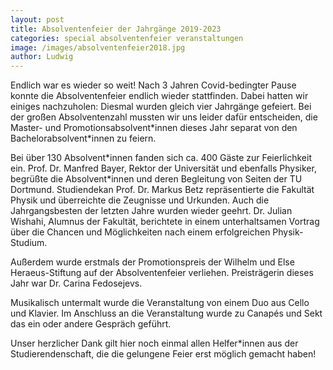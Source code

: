 ```yaml
---
layout: post
title: Absolventenfeier der Jahrgänge 2019-2023
categories: special absolventenfeier veranstaltungen
image: /images/absolventenfeier2018.jpg
author: Ludwig
---
```


Endlich war es wieder so weit! Nach 3 Jahren Covid-bedingter Pause konnte die Absolventenfeier endlich 
wieder stattfinden. Dabei hatten wir einiges nachzuholen: Diesmal wurden gleich vier Jahrgänge gefeiert.
Bei der großen Absolventenzahl mussten wir uns leider dafür entscheiden, die Master- und Promotionsabsolvent\*innen 
dieses Jahr separat von den Bachelorabsolvent\*innen zu feiern. 

Bei über 130 Absolvent\*innen fanden sich ca. 400 Gäste zur Feierlichkeit ein.
Prof. Dr. Manfred Bayer, Rektor der Universität und ebenfalls Physiker, begrüßte die Absolvent\*innen und 
deren Begleitung von Seiten der TU Dortmund.
Studiendekan Prof. Dr. Markus Betz repräsentierte die Fakultät Physik und überreichte die Zeugnisse und Urkunden.
Auch die Jahrgangsbesten der letzten Jahre wurden wieder geehrt. 
Dr. Julian Wishahi, Alumnus der Fakultät, berichtete in einem unterhaltsamen Vortrag über die Chancen 
und Möglichkeiten nach einem erfolgreichen Physik-Studium. 

Außerdem wurde erstmals der Promotionspreis der Wilhelm und Else Heraeus-Stiftung auf der Absolventenfeier verliehen.
Preisträgerin dieses Jahr war Dr. Carina Fedosejevs.

Musikalisch untermalt wurde die Veranstaltung von einem Duo aus Cello und Klavier.
Im Anschluss an die Veranstaltung wurde zu Canapés und Sekt das ein oder andere Gespräch geführt.

Unser herzlicher Dank gilt hier noch einmal allen Helfer\*innen aus der Studierendenschaft, die die gelungene Feier erst möglich gemacht haben!

